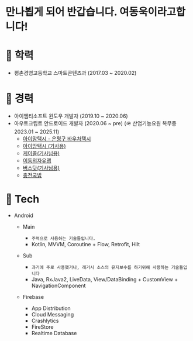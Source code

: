 # 만나뵙게 되어 반갑습니다. 여동욱이라고합니다!

# 📖 학력
- 평촌경영고등학교 스마트콘텐츠과 (2017.03 ~ 2020.02)

# 💼 경력
 - 아이엠티소프트 윈도우 개발자 (2019.10 ~ 2020.06)
 - 아우토크립트 안드로이드 개발자 (2020.06 ~ pre) (🪖 산업기능요원 복무중 2023.01 ~ 2025.11)
     - [아이맘택시 - 은평구 바우처택시](https://play.google.com/store/apps/details?id=com.autocrypt.mi.namu.pax)
     - [아이맘택시 (기사용)](https://play.google.com/store/apps/details?id=com.autocrypt.mi.namu.dvr)
     - [케이콜(기사님용)](https://play.google.com/store/apps/details?id=com.autocrypt.mi.kcalldvr)
     - [이동의자유맵](https://play.google.com/store/apps/details?id=com.autocrypt.mi.bf2u.barrierfree)
     - [버스닷(기사님용)](https://play.google.com/store/apps/details?id=com.autocrypt.mi.busdot.dvr&hl=ko&gl=US)
     - [충전국밥](https://play.google.com/store/apps/details?id=com.autocrypt.mi.evservice) 

# 🔧 Tech
- Android
   - Main
      - `주력으로 사용하는 기술들입니다.`
      - Kotlin, MVVM, Coroutine + Flow, Retrofit, Hilt
   - Sub
      - `과거에 주로 사용했거나, 레거시 소스의 유지보수를 하기위해 사용하는 기술들입니다`
      - Java, RxJava2, LiveData, View/DataBinding + CustomView + NavigationComponent
     
   - Firebase
      - App Distribution
      - Cloud Messaging
      - Crashlytics
      - FireStore
      - Realtime Database
